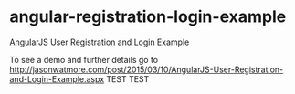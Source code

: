 angular-registration-login-example
==============================

AngularJS User Registration and Login Example

To see a demo and further details go to http://jasonwatmore.com/post/2015/03/10/AngularJS-User-Registration-and-Login-Example.aspx
TEST
TEST
